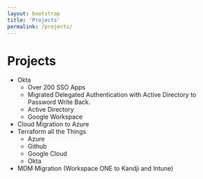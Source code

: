 ```yaml
---
layout: bootstrap
title: 'Projects'
permalink: /projects/
---
```


# Projects

 - Okta
   - Over 200 SSO Apps
   - Migrated Delegated Authentication with Active Directory to Password Write Back.
   - Active Directory
   - Google Workspace
 - Cloud Migration to Azure
 - Terraform all the Things
   - Azure
   - Github
   - Google Cloud
   - Okta
 - MDM Migration (Workspace ONE to Kandji and Intune)
